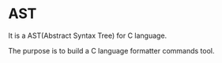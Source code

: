 # AST

It is a AST(Abstract Syntax Tree) for C language.

The purpose is to build a C language formatter commands tool.
